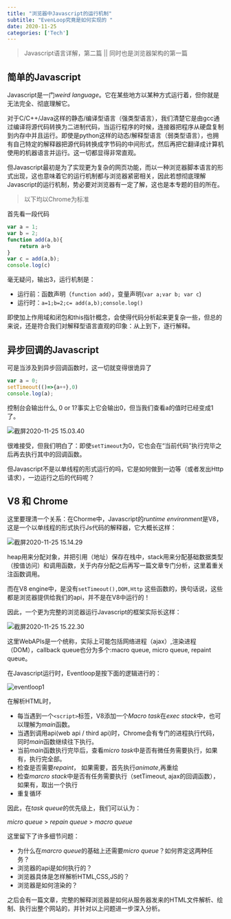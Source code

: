 ```yaml
---
title: "浏览器中Javascript的运行机制"
subtitle: "EvenLoop究竟是如何实现的 "
date: 2020-11-25
categories: ['Tech']
---
```


> Javascript语言详解，第二篇 || 同时也是浏览器架构的第一篇

## 简单的Javascript

Javascript是一门*weird  language*。它在某些地方以某种方式运行着，但你就是无法完全、彻底理解它。

对于C/C++/Java这样的静态/编译型语言（强类型语言），我们清楚它是由gcc通过编译将源代码转换为二进制代码，当运行程序的时候，连接器把程序从硬盘复制到内存中并且运行。即使是python这样的动态/解释型语言（弱类型语言），也拥有自己特定的解释器把源代码转换成字节码的中间形式，然后再把它翻译成计算机使用的机器语言并运行。这一切都显得非常直观。

但Javascript最初是为了实现更为复杂的网页功能，而以一种浏览器脚本语言的形式出现，这也意味着它的运行机制都与浏览器紧密相关，因此若想彻底理解Javascript的运行机制，势必要对浏览器有一定了解，这也是本专题的目的所在。

> 以下均以Chrome为标准

首先看一段代码

```javascript
var a = 1;
var b = 2;
function add(a,b){
    return a+b
}
var c = add(a,b);
console.log(c)
```

毫无疑问，输出3，运行机制是：

- 运行前：函数声明（`function add`），变量声明(`var a;var b; var c`) 
- 运行时：`a=1;b=2;c= add(a,b);console.log()`

即使加上作用域和闭包和this指针概念，会使得代码分析起来更复杂一些，但总的来说，还是符合我们对解释型语言直观的印象：从上到下，逐行解释。

## 异步回调的Javascript

可是当涉及到异步回调函数时，这一切就变得很诡异了

```javascript
var a = 0;
setTimeout(()=>{a++},0)
console.log(a);
```

控制台会输出什么, 0 or 1?事实上它会输出0，但当我们查看a的值时已经变成1了。

![截屏2020-11-25 15.03.40](https://gitee.com/Ryan-yang125/picture-bed/raw/master/upic/%E6%88%AA%E5%B1%8F2020-11-25%2015.03.407XlFiS.png)

很难接受，但我们明白了：即使`setTimeout`为0，它也会在“当前代码”执行完毕之后再去执行其中的回调函数。

但Javascript不是以单线程的形式运行的吗，它是如何做到一边等（或者发出Http请求），一边运行之后的代码呢？

## V8 和 Chrome

这里要理清一个关系：在Chorme中，Javascript的*runtime environment*是V8，这是一个以单线程的形式执行Js代码的解释器，它大概长这样：

![截屏2020-11-25 15.14.29](https://gitee.com/Ryan-yang125/picture-bed/raw/master/upic/%E6%88%AA%E5%B1%8F2020-11-25%2015.14.29rJ5viq.png)

heap用来分配对象，并把引用（地址）保存在栈中，stack用来分配基础数据类型（按值访问）和调用函数，关于内存分配之后再写一篇文章专门分析，这里着重关注函数调用。

而在V8 engine中，是没有`setTimeout(),DOM,Http` 这些函数的，换句话说，这些都是浏览器提供给我们的api，并不是在V8中运行的！

因此，一个更为完整的浏览器运行Javascript的框架实际长这样：

![截屏2020-11-25 15.22.30](https://gitee.com/Ryan-yang125/picture-bed/raw/master/upic/%E6%88%AA%E5%B1%8F2020-11-25%2015.22.30ZcQ2NZ.png)

这里WebAPIs是一个统称，实际上可能包括网络进程（ajax）,渲染进程（DOM），callback queue也分为多个:macro queue, micro queue, repaint queue。

在Javascript运行时，Eventloop是按下面的逻辑进行的：

![eventloop1](https://gitee.com/Ryan-yang125/picture-bed/raw/master/upic/eventloop1J4pHfS.png)

在解析HTML时，

- 每当遇到一个`<script>`标签，V8添加一个*Macro task*在*exec stack*中，也可以理解为*main*函数。
- 当遇到调用api(web api / third api)时，Chrome会有专门的进程执行代码，同时*main*函数继续往下执行。
- 当前*main*函数执行完毕后，查看*micro task*中是否有微任务需要执行，如果有，执行完全部。
- 检查是否需要*repaint*， 如果需要，首先执行*animate*,再重绘
- 检查*marcro stack*中是否有任务需要执行（setTimeout, ajax的回调函数），如果有，取出一个执行
- 重复循环

因此，在*task queue*的优先级上，我们可以认为：

*micro queue* > *repain queue* > *macro queue*

这里留下了许多细节问题：

- 为什么在*marcro queue*的基础上还需要*micro queue*？如何界定这两种任务？
- 浏览器的api是如何执行的？
- 浏览器具体是怎样解析HTML,CSS,JS的？
- 浏览器是如何渲染的？

之后会有一篇文章，完整的解释浏览器是如何从服务器发来的HTML文件解析、绘制、执行出整个网站的，并针对以上问题进一步深入分析。